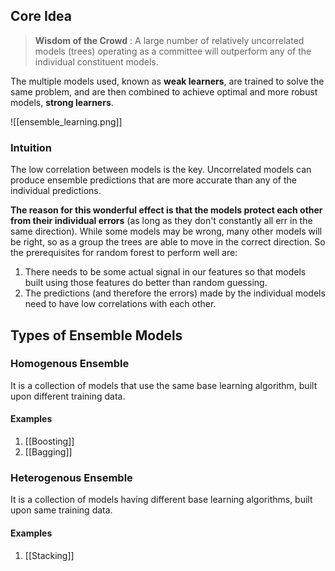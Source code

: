 ## Core Idea

> **Wisdom of the Crowd** : A large number of relatively uncorrelated models (trees) operating as a committee will outperform any of the individual constituent models.

The multiple models used, known as **weak learners**, are trained to solve the same problem, and are then combined to achieve optimal and more robust models, **strong learners**.

![[ensemble_learning.png]]

### Intuition
The low correlation between models is the key. Uncorrelated models can produce ensemble predictions that are more accurate than any of the individual predictions. 

**The reason for this wonderful effect is that the models protect each other from their individual errors** (as long as they don't constantly all err in the same direction). While some models may be wrong, many other models will be right, so as a group the trees are able to move in the correct direction. So the prerequisites for random forest to perform well are:

1. There needs to be some actual signal in our features so that models built using those features do better than random guessing.
2. The predictions (and therefore the errors) made by the individual models need to have low correlations with each other.

## Types of Ensemble Models

### Homogenous Ensemble
It is a collection of models that use the same base learning algorithm, built upon different training data. 
#### Examples
1. [[Boosting]]
2. [[Bagging]]

### Heterogenous Ensemble
It is a collection of models having different base learning algorithms, built upon same training data.

#### Examples
1. [[Stacking]]
